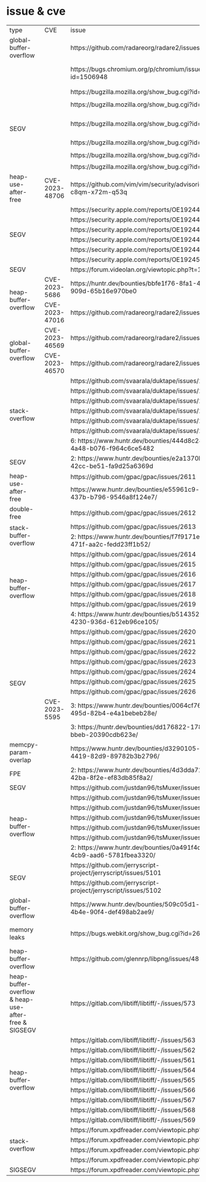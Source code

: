 # issue & cve
<table>
    <tr>
        <td>type</td>
        <td>CVE</td>
        <td>issue</td>
        <td>time</td>
        <td>project</td>
        <td>tool</td>
        <td>version</td>
        <td>source</td>
    </tr>
    <tr>
        <td rowspan="1">global-buffer-overflow</td>
        <td ></td>
        <td>https://github.com/radareorg/radare2/issues/22507</td>
        <td rowspan="1">2023.12.15</td>
        <td rowspan="1">radare2</td>
        <td rowspan="1">r2</td>
        <td rowspan="1">5.8.9 31617</td>
        <td rowspan="1">https://github.com/radareorg/radare2</td>
    </tr>
    <tr>
        <td rowspan="1"></td>
        <td ></td>
        <td>https://bugs.chromium.org/p/chromium/issues/detail?id=1506948</td>
        <td rowspan="1">2023.12.1</td>
        <td rowspan="1">Chromium</td>
        <td rowspan="1">V8</td>
        <td rowspan="1">commit 8074952a2a6bb804c5028e37138da05c09ac208c (HEAD, origin/main, origin/HEAD)</td>
        <td rowspan="1">https://chromium.googlesource.com/chromium/</td>
    </tr>
    <tr>
        <td rowspan="6">SEGV</td>
        <td ></td>
        <td>https://bugzilla.mozilla.org/show_bug.cgi?id=1856649</td>
        <td rowspan="2">2023.10.3</td>
        <td rowspan="6">Mozilla</td>
        <td rowspan="6">Spidermonkey</td>
        <td rowspan="2">commit b0d28aecd58cbd2db00974db2ef8456856169fb4 (HEAD -> master, origin/master, origin/HEAD)</td>
        <td rowspan="6">https://github.com/mozilla/gecko-dev</td>
    </tr>
    <tr>
        <td ></td>
        <td>https://bugzilla.mozilla.org/show_bug.cgi?id=1856646</td>
    </tr>
    <tr>
        <td ></td>
        <td>https://bugzilla.mozilla.org/show_bug.cgi?id=1860721</td>
        <td >2023.10.24</td>
        <td >commit 81f368dab93fff035ce7fcc376e16990e89dd5ec (HEAD -> master, origin/master, origin/HEAD)</td>
    </tr>
        <td ></td>
        <td>https://bugzilla.mozilla.org/show_bug.cgi?id=1867471</td>
        <td >2023.11.30</td>
        <td rowspan="2">commit 6eb2ebcafb1b4a8576eb513e6cd2c61e3f3ae6dc (HEAD -> master, origin/master, origin/HEAD)</td>
    </tr>
    </tr>
        <td ></td>
        <td>https://bugzilla.mozilla.org/show_bug.cgi?id=1868095</td>
        <td >2023.12.4</td>
    </tr>
    </tr>
        <td ></td>
        <td>https://bugzilla.mozilla.org/show_bug.cgi?id=1871833</td>
        <td >2023.12.25</td>
    </tr>
    <tr>
        <td rowspan="1">heap-use-after-free</td>
        <td >CVE-2023-48706</td>
        <td>https://github.com/vim/vim/security/advisories/GHSA-c8qm-x72m-q53q</td>
        <td rowspan="1">2023.11.20</td>
        <td rowspan="1">vim</td>
        <td rowspan="1">vim</td>
        <td rowspan="1">v9.0.2034</td>
        <td rowspan="1">https://github.com/vim/vim/</td>
    </tr>
    <tr>
        <td rowspan="6">SEGV</td>
        <td ></td>
        <td>https://security.apple.com/reports/OE1924480424134</td>
        <td rowspan="5">2023.11.20</td>
        <td rowspan="6">macOS</td>
        <td rowspan="6">libate.dylib</td>
        <td rowspan="6">macOS 13.6</td>
        <td rowspan="6">https://www.apple.com/</td>
    </tr>
    <tr>
        <td ></td>
        <td>https://security.apple.com/reports/OE1924480845324</td>
    </tr>
    <tr>
        <td ></td>
        <td>https://security.apple.com/reports/OE1924480429154</td>
    </tr>
    <tr>
        <td ></td>
        <td>https://security.apple.com/reports/OE1924480517883</td>
    </tr>
    <tr>
        <td ></td>
        <td>https://security.apple.com/reports/OE1924480320443</td>
    </tr>
    <tr>
        <td ></td>
        <td>https://security.apple.com/reports/OE1924500326942</td>
        <td rowspan="1">2023.11.25</td>
    </tr>
    <tr>
        <td>SEGV</td>
        <td ></td>
        <td>https://forum.videolan.org/viewtopic.php?t=163396</td>
        <td>2023.10.25</td>
        <td rowspan="1">VLC</td>
        <td rowspan="1">vlc-static</td>
        <td rowspan="1">3.0.19</td>
        <td rowspan="1">https://www.videolan.org/vlc/</td>
    </tr>
    <tr>
        <td rowspan="2">heap-buffer-overflow</td>
        <td >CVE-2023-5686</td>
        <td>https://huntr.dev/bounties/bbfe1f76-8fa1-4a8c-909d-65b16e970be0</td>
        <td>2023.10.18</td>
        <td rowspan="4">radare2</td>
        <td rowspan="4">r2/rabin2</td>
        <td rowspan="4">git.5.8.8-691-gb2de2288d8</td>
        <td rowspan="4">https://github.com/radareorg/radare2.git</td>
    </tr>
    <tr>
        <td >CVE-2023-47016</td>
        <td>https://github.com/radareorg/radare2/issues/22349</td>
        <td>2023.10.27</td>
    </tr>
    <tr>
        <td rowspan="2">global-buffer-overflow</td>
        <td >CVE-2023-46569</td>
        <td>https://github.com/radareorg/radare2/issues/22333</td>
        <td rowspan="2">2023.10.21</td>
    </tr>
    <tr>
        <td >CVE-2023-46570</td>
        <td>https://github.com/radareorg/radare2/issues/22334</td>
    </tr>
    <tr>
        <td rowspan="7">stack-overflow</td>
        <td ></td>
        <td>https://github.com/svaarala/duktape/issues/2548</td>
        <td rowspan="8">2023.10.11</td>
        <td rowspan="8">duktape</td>
        <td rowspan="8">duk</td>
        <td rowspan="8">commit 47eedc5d53cdab72c5933148496b91142d5f0940 (HEAD -> master, origin/master, origin/HEAD)​</td>
        <td rowspan="8">https://github.com/svaarala/duktape.git</td>
    </tr>
    <tr>
        <td ></td>
        <td>https://github.com/svaarala/duktape/issues/2549</td>
    </tr>
    <tr>
        <td ></td>
        <td>https://github.com/svaarala/duktape/issues/2550</td>
    </tr>
    <tr>
        <td ></td>
        <td>https://github.com/svaarala/duktape/issues/2551</td>
    </tr>
    <tr>
        <td ></td>
        <td>https://github.com/svaarala/duktape/issues/2552</td>
    </tr>
    <tr>
        <td ></td>
        <td>https://github.com/svaarala/duktape/issues/2553</td>
    </tr>
    <tr>
        <td ></td>
        <td>6: https://www.huntr.dev/bounties/444d8c24-c2b0-4a48-b076-f964c6ce5482</td>
    </tr>
    <tr>
        <td>SEGV</td>
        <td ></td>
        <td>2: https://www.huntr.dev/bounties/e2a1370b-fe6d-42cc-be51-fa9d25a6369d</td>
    </tr>
    <tr>
        <td rowspan="2">heap-use-after-free</td>
        <td ></td>
        <td>https://github.com/gpac/gpac/issues/2611</td>
        <td>2023.10.9</td>
        <td rowspan="23">gpac</td>
        <td rowspan="23">MP4Box</td>
        <td rowspan="23">2.3-DEV-rev566-g50c2ab06f-master</td>
        <td rowspan="23">https://github.com/gpac/gpac.git</td>
    </tr>
    <tr>
        <td ></td>
        <td>https://www.huntr.dev/bounties/e55961c9-ad52-437b-b796-9546a8f124e7/</td>
        <td>2023.10.12</td>
    </tr>
    <tr>
        <td>double-free</td>
        <td ></td>
        <td>https://github.com/gpac/gpac/issues/2612</td>
        <td>2023.10.9</td>
    </tr>
    <tr>
        <td rowspan="2">stack-buffer-overflow</td>
        <td ></td>
        <td>https://github.com/gpac/gpac/issues/2613</td>
        <td>2023.10.9</td>
    </tr>
    <tr>
        <td ></td>
        <td>2: https://www.huntr.dev/bounties/f7f9171e-661f-471f-aa2c-fedd23ff1b52/</td>
        <td>2023.10.12</td>
    </tr>
    <tr>
        <td rowspan="7">heap-buffer-overflow</td>
        <td ></td>
        <td>https://github.com/gpac/gpac/issues/2614</td>
        <td rowspan="6">2023.10.9</td>
    </tr>
    <tr>
        <td ></td>
        <td>https://github.com/gpac/gpac/issues/2615</td>
    </tr>
    <tr>
        <td ></td>
        <td>https://github.com/gpac/gpac/issues/2616</td>
    </tr>
    <tr>
        <td ></td>
        <td>https://github.com/gpac/gpac/issues/2617</td>
    </tr>
    <tr>
        <td ></td>
        <td>https://github.com/gpac/gpac/issues/2618</td>   
    </tr>
    <tr>     
        <td ></td>
        <td>https://github.com/gpac/gpac/issues/2619</td>
    </tr>
    <tr>     
        <td ></td>
        <td>4: https://www.huntr.dev/bounties/b514352a-d64b-4230-936d-612eb96ce105/</td>
        <td>2023.10.12</td>
    </tr>
    <tr>
        <td rowspan="9">SEGV</td>
        <td ></td>
        <td>https://github.com/gpac/gpac/issues/2620</td>
        <td rowspan="7">2023.10.9</td>
    </tr>
    <tr>
        <td ></td>
        <td>https://github.com/gpac/gpac/issues/2621</td>
    </tr>
    <tr>
        <td ></td>
        <td>https://github.com/gpac/gpac/issues/2622</td>
    </tr>
    <tr>
        <td ></td>
        <td>https://github.com/gpac/gpac/issues/2623</td>
    </tr>
    <tr>
        <td ></td>
        <td>https://github.com/gpac/gpac/issues/2624</td>
    </tr>
    <tr>
        <td ></td>
        <td>https://github.com/gpac/gpac/issues/2625</td>
    </tr>
    <tr>
        <td ></td>
        <td>https://github.com/gpac/gpac/issues/2626</td>
    </tr>
    <tr>
        <td>CVE-2023-5595</td>
        <td>3: https://www.huntr.dev/bounties/0064cf76-ece1-495d-82b4-e4a1bebeb28e/</td>
        <td>2023.10.12</td>
    </tr>
    <tr>
        <td ></td>
        <td>3: https://huntr.dev/bounties/dd176822-178f-43b0-bbeb-20390cdb623e/</td>
        <td>2023.10.15</td>
    </tr>
    <tr>
        <td>memcpy-param-overlap</td>
        <td ></td>
        <td>https://www.huntr.dev/bounties/d3290105-c964-4419-82d9-89782b3b2796/</td>
        <td>2023.10.12</td>
    </tr>
    <tr>
        <td>FPE</td>
        <td ></td>
        <td>2: https://www.huntr.dev/bounties/4d3dda71-1d2a-42ba-8f2e-ef83db85f8a2/</td>
        <td>2023.10.12</td>
    </tr>
    <tr>
        <td>SEGV</td>
        <td ></td>
        <td>https://github.com/justdan96/tsMuxer/issues/783</td>
        <td rowspan="6">2023.10.8</td>
        <td rowspan="7">tsMuxer</td>
        <td rowspan="7">tsMuxer</td>
        <td rowspan="7">commit 2539d074cd4da0547b97aedd8bc12252b973907c (HEAD -> master, tag: nightly-2023-10-05-01-55-56, origin/master, origin/HEAD)</td>
        <td rowspan="7">https://github.com/justdan96/tsMuxer.git</td>
    </tr>
    <tr>
        <td rowspan="6">heap-buffer-overflow</td>
        <td ></td>
        <td>https://github.com/justdan96/tsMuxer/issues/784</td>
    </tr>
    <tr>
        <td ></td>
        <td>https://github.com/justdan96/tsMuxer/issues/785</td>
    </tr>
    <tr>
        <td ></td>
        <td>https://github.com/justdan96/tsMuxer/issues/786</td>
    </tr>
    <tr>
        <td ></td>
        <td>https://github.com/justdan96/tsMuxer/issues/787</td>
    </tr>
    <tr>
        <td ></td>
        <td>https://github.com/justdan96/tsMuxer/issues/788</td>
    </tr>
    <tr>
        <td ></td>
        <td>2: https://www.huntr.dev/bounties/0a491f4d-b842-4cb9-aad6-5781fbea3320/</td>
        <td>2023.10.11</td>
    </tr>
    <tr>
        <td rowspan="2">SEGV</td>
        <td ></td>
        <td>https://github.com/jerryscript-project/jerryscript/issues/5101</td>
        <td rowspan="2">2023.10.4</td>
        <td rowspan="3">jerryscript-project</td>
        <td rowspan="3">jerry</td>
        <td rowspan="3">commit a588e4966175a190ec6350b2a3689d30ed017ec9 (HEAD -> master, origin/master, origin/HEAD)</td>
        <td rowspan="3">https://github.com/jerryscript-project/jerryscript</td>
    </tr>
    <tr>
        <td ></td>
        <td>https://github.com/jerryscript-project/jerryscript/issues/5102</td>
    </tr>
    <tr>
        <td>global-buffer-overflow</td>
        <td ></td>
        <td>https://www.huntr.dev/bounties/509c05d1-c0a9-4b4e-90f4-def498ab2ae9/</td>
        <td>2023.10.11</td>
    </tr>
    <tr>
        <td>memory leaks</td>
        <td ></td>
        <td>https://bugs.webkit.org/show_bug.cgi?id=262370</td>
        <td>2023.9.29</td>
        <td>Webkit</td>
        <td>JavaScriptCore</td>
        <td>commit 1242f2ee324a89ec535c86d2fe89a86b0e8a1e52 (HEAD -> main, origin/main, origin/HEAD)</td>
        <td>https://github.com/WebKit/WebKit.git</td>
    </tr>
    <tr>
        <td>heap-buffer-overflow</td>
        <td ></td>
        <td>https://github.com/glennrp/libpng/issues/481</td>
        <td>2023.6.14</td>
        <td>libpng</td>
        <td>pngimage</td>
        <td>v1.6.39</td>
        <td>https://github.com/glennrp/libpng</td>
    </tr>
    <tr>
        <td>heap-buffer-overflow & heap-use-after-free & SIGSEGV</td>
        <td ></td>
        <td>https://gitlab.com/libtiff/libtiff/-/issues/573</td>
        <td rowspan="10">2023.5.11</td>        
        <td rowspan="10">libtiff</td>
        <td rowspan="10">tiffcrop</td>
        <td rowspan="10">4.5.0</td>
        <td rowspan="10">https://gitlab.com/libtiff/libtiff</td>
    </tr>
    <tr>
        <td rowspan="9">heap-buffer-overflow</td>
        <td ></td>
        <td>https://gitlab.com/libtiff/libtiff/-/issues/563</td>
    </tr>
    <tr>
        <td ></td>
        <td>https://gitlab.com/libtiff/libtiff/-/issues/562</td>
    </tr>
    <tr>
        <td ></td>
        <td>https://gitlab.com/libtiff/libtiff/-/issues/561</td>
    </tr>
    <tr>
        <td ></td>
        <td>https://gitlab.com/libtiff/libtiff/-/issues/564</td>
    </tr>
    <tr>
        <td ></td>
        <td>https://gitlab.com/libtiff/libtiff/-/issues/565</td>
    </tr>
    <tr>
        <td ></td>
        <td>https://gitlab.com/libtiff/libtiff/-/issues/566</td>
    </tr>
    <tr>
        <td ></td>
        <td>https://gitlab.com/libtiff/libtiff/-/issues/567</td>
    </tr>
    <tr>
        <td ></td>
        <td>https://gitlab.com/libtiff/libtiff/-/issues/568</td>
    </tr>
    <tr>
        <td ></td>
        <td>https://gitlab.com/libtiff/libtiff/-/issues/569</td>
    </tr>
    <tr>
        <td rowspan="4">stack-overflow</td>
        <td ></td>
        <td>https://forum.xpdfreader.com/viewtopic.php?t=42378</td>
        <td rowspan="5">2022.12.26</td>
        <td rowspan="5">xpdfreader</td>
        <td rowspan="5">pdftotext</td>
        <td rowspan="5">4.04</td>
        <td rowspan="5">https://dl.xpdfreader.com/xpdf-latest.tar.gz</td>
    </tr>
    </tr>
        <td ></td>
        <td>https://forum.xpdfreader.com/viewtopic.php?t=42376</td>
    </tr>
    </tr>
        <td ></td>
        <td>https://forum.xpdfreader.com/viewtopic.php?t=42377</td>
    </tr>
    </tr>
        <td ></td>
        <td>https://forum.xpdfreader.com/viewtopic.php?t=42379</td>
    </tr>
    <tr>
        <td>SIGSEGV</td>
        <td ></td>
        <td>https://forum.xpdfreader.com/viewtopic.php?t=44307</td>
    </tr>
</table>

